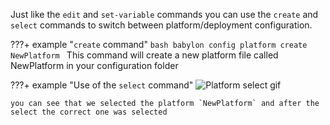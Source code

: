 Just like the `edit` and `set-variable` commands you can use the `create` and `select` commands to switch between platform/deployment configuration.

???+ example "`create` command"
    ```bash
    babylon config platform create NewPlatform
    ```
    This command will create a new platform file called NewPlatform in your configuration folder

???+ example "Use of the `select` command"
    ![Platform select gif](../assets/Platform_Select.gif)

    you can see that we selected the platform `NewPlatform` and after the select the correct one was selected